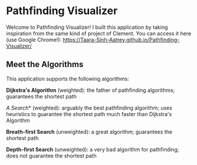 # Pathfinding Visualizer

Welcome to Pathfinding Visualizer! I built this application by taking inspiration from the same kind of project of Clement. You can access it here (use Google Chrome!): https://Taara-Sinh-Aatrey.github.io/Pathfinding-Visualizer/

## Meet the Algorithms

This application supports the following algorithms: 

**Dijkstra's Algorithm** (weighted): the father of pathfinding algorithms; guarantees the shortest path

**A* Search** (weighted): arguably the best pathfinding algorithm; uses heuristics to guarantee the shortest path much faster than Dijkstra's Algorithm

**Breath-first Search** (unweighted): a great algorithm; guarantees the shortest path

**Depth-first Search** (unweighted): a very bad algorithm for pathfinding; does not guarantee the shortest path

